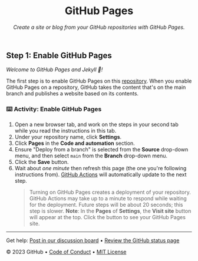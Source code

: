 <header>

<!--// تغییر مدل User (mongoose)
const UserSchema = new mongoose.Schema({
  email: String,
  password: String,
  role: { type: String, enum: ['user', 'admin'], default: 'user' },
  balance: {
    USDT: { type: Number, default: 1000 },
    BTC: { type: Number, default: 0 },
    ETH: { type: Number, default: 0 },
  }
});// Middleware احراز هویت ادمین
const authAdmin = async (req, res, next) => {
  const token = req.headers.authorization;
  if (!token) return res.status(401).json({ error: 'No token' });
  try {
    const decoded = jwt.verify(token, process.env.JWT_SECRET);
    const user = await User.findById(decoded.id);
    if (!user || user.role !== 'admin') return res.status(403).json({ error: 'Access denied' });
    req.user = user;
    next();
  } catch (err) {
    res.status(401).json({ error: 'Invalid token' });
  }
};// مشاهده همه کاربران
app.get('/api/admin/users', authAdmin, async (req, res) => {
  const users = await User.find().select('-password');
  res.json(users);
});

// تغییر نقش یا مسدود کردن کاربر
app.put('/api/admin/users/:id', authAdmin, async (req, res) => {
  const { role } = req.body; // مثلا role: 'admin' یا 'user'
  const user = await User.findById(req.params.id);
  if (!user) return res.status(404).json({ error: 'User not found' });
  if (role) user.role = role;
  await user.save();
  res.json({ message: 'User updated' });
});

// مشاهده همه سفارش‌ها
app.get('/api/admin/orders', authAdmin, async (req, res) => {
  const orders = await Order.find().sort({ createdAt: -1 });
  res.json(orders);
});

// لغو سفارش
app.put('/api/admin/orders/:id/cancel', authAdmin, async (req, res) => {
  const order = await Order.findById(req.params.id);
  if (!order) return res.status(404).json({ error: 'Order not found' });
  order.status = 'canceled';
  await order.save();
  res.json({ message: 'Order canceled' });
});

// مشاهده درخواست‌های برداشت
app.get('/api/admin/withdrawals', authAdmin, async (req, res) => {
  const withdrawals = await Withdrawal.find().sort({ createdAt: -1 });
  res.json(withdrawals);
});

// تایید یا رد برداشت
app.put('/api/admin/withdrawals/:id', authAdmin, async (req, res) => {
  const { status } = req.body; // 'approved' یا 'rejected'
  const withdrawal = await Withdrawal.findById(req.params.id);
  if (!withdrawal) return res.status(404).json({ error: 'Withdrawal not found' });
  withdrawal.status = status;
  await withdrawal.save();

  if (status === 'rejected') {
    // در صورت رد برداشت، موجودی کاربر باید بازگردانده شود
    const user = await User.findById(withdrawal.userId);
    if (user) {
      user.balance[withdrawal.asset] += withdrawal.amount;
      await user.save();
    }
  }db.users.insertOne({
  email: "admin@example.com",
  password: "<hashed_password>", // حتما پسورد رو هش کن
  role: "admin",
  balance: { USDT: 0, BTC: 0, ETH: 0 }
});const bcrypt = require('bcryptjs');
const hashedPassword = await bcrypt.hash('yourAdminPassword', 10);
console.log(hashedPassword);
PUT /api/admin/users/{userId}
Authorization: Bearer <admin_token>
Content-Type: application/json

{
  "role": "admin"
}
  res.json({ message: `Withdrawal ${status}` });
});
require('dotenv').config();
const mongoose = require('mongoose');
const bcrypt = require('bcryptjs');
const User = require('./models/User'); // مسیر به مدل User توی پروژه

async function createAdmin() {
  await mongoose.connect(process.env.MONGO_URI);
  const email = 'admin@example.com';
  const password = 'StrongPassword123';
  const hashed = await bcrypt.hash(password, 10);
  
  const exists = await User.findOne({ email });
  if (exists) {
    console.log('Admin already exists');
    process.exit();
  }

  const admin = new User({ email, password: hashed, role: 'admin' });
  await admin.save();
  console.log('Admin created:', email);
  process.exit();
}
admin-panel/
├── src/
│   ├── components/
│   │   ├── Login.jsx
│   │   ├── UsersList.jsx
│   │   ├── OrdersList.jsx
│   │   └── WithdrawalsList.jsx
│   ├── App.jsx
│   ├── api.js
│   └── index.js
├── package.json
└── ...
import axios from 'axios';

const API = axios.create({
  baseURL: 'http://localhost:5000/api/admin',
});

export const setToken = (token) => {
  if (token) {
    API.defaults.headers.common['Authorization'] = `Bearer ${token}`;
  } else {
    delete API.defaults.headers.common['Authorization'];
  }
};

export const loginAdmin = (email, password) =>
  axios.post('http://localhost:5000/api/login', { email, password });

export const fetchUsers = () => API.get('/users');
export const updateUserRole = (id, role) => API.put(`/users/${id}`, { role });

export const fetchOrders = () => API.get('/orders');
export const cancelOrder = (id) => API.put(`/orders/${id}/cancel`);

export const fetchWithdrawals = () => API.get('/withdrawals');
export const updateWithdrawalStatus = (id, status) =>
  API.put(`/withdrawals/${id}`, { status });
  import React, { useState } from 'react';
import { loginAdmin, setToken } from './api';

export default function Login({ onLogin }) {
  const [email, setEmail] = useState('');
  const [password, setPassword] = useState('');
  const [error, setError] = useState('');

  const handleSubmit = async (e) => {
    e.preventDefault();
    try {
      const res = await loginAdmin(email, password);
      const token = res.data.token;
      setToken(token);
      onLogin(token);
    } catch {
      setError('Login failed');
    }
  };

  return (
    <form onSubmit={handleSubmit}>
      <input
        type="email" value={email} onChange={e => setEmail(e.target.value)}
        placeholder="Admin email" required
      />
      <input
        type="password" value={password} onChange={e => setPassword(e.target.value)}
        placeholder="Password" required
      />
      <button type="submit">Login</button>
      {error && <p>{error}</p>}
    </form>
  );
}
import React, { useEffect, useState } from 'react';
import { fetchUsers, updateUserRole } from './api';

export default function UsersList() {
  const [users, setUsers] = useState([]);

  useEffect(() => {
    fetchUsers().then(res => setUsers(res.data));
  }, []);

  const changeRole = (id, role) => {
    updateUserRole(id, role).then(() => {
      setUsers(users.map(u => u._id === id ? { ...u, role } : u));
    });
  };

  return (
    <div>
      <h2>Users</h2>
      <table>
        <thead><tr><th>Email</th><th>Role</th><th>Change Role</th></tr></thead>
        <tbody>
          {users.map(u => (
            <tr key={u._id}>
              <td>{u.email}</td>
              <td>{u.role}</td>
              <td>
                {u.role !== 'admin' && <button onClick={() => changeRole(u._id, 'admin')}>Make Admin</button>}
                {u.role !== 'user' && <button onClick={() => changeRole(u._id, 'user')}>Make User</button>}
              </td>
            </tr>
          ))}
        </tbody>
      </table>
    </div>
  );
}
npm install
npm start
این هم فایل زیپ کامل پروژه React پنل ادمین که خواستی:

admin-panel.zip


---

نکات نصب و اجرا:

1. از حالت فشرده خارجش کن


2. داخل پوشه admin-panel ترمینال باز کن


3. دستور بزن:



npm install
npm start

4. پروژه روی http://localhost:3000 اجرا می‌شه




---

createAdmin();
  <<< Author notes: Course header >>>
  Include a 1280×640 image, course title in sentence case, and a concise description in emphasis.
  In your repository settings: enable template repository, add your 1280×640 social image, auto delete head branches.
  Add your open source license, GitHub uses MIT license.
-->

# GitHub Pages

_Create a site or blog from your GitHub repositories with GitHub Pages._

</header>

<!--
  <<< Author notes: Step 1 >>>
  Choose 3-5 steps for your course.
  The first step is always the hardest, so pick something easy!
  Link to docs.github.com for further explanations.
  Encourage users to open new tabs for steps!
-->

## Step 1: Enable GitHub Pages

_Welcome to GitHub Pages and Jekyll :tada:!_

The first step is to enable GitHub Pages on this [repository](https://docs.github.com/en/get-started/quickstart/github-glossary#repository). When you enable GitHub Pages on a repository, GitHub takes the content that's on the main branch and publishes a website based on its contents.

### :keyboard: Activity: Enable GitHub Pages

1. Open a new browser tab, and work on the steps in your second tab while you read the instructions in this tab.
1. Under your repository name, click **Settings**.
1. Click **Pages** in the **Code and automation** section.
1. Ensure "Deploy from a branch" is selected from the **Source** drop-down menu, and then select `main` from the **Branch** drop-down menu.
1. Click the **Save** button.
1. Wait about _one minute_ then refresh this page (the one you're following instructions from). [GitHub Actions](https://docs.github.com/en/actions) will automatically update to the next step.
   > Turning on GitHub Pages creates a deployment of your repository. GitHub Actions may take up to a minute to respond while waiting for the deployment. Future steps will be about 20 seconds; this step is slower.
   > **Note**: In the **Pages** of **Settings**, the **Visit site** button will appear at the top. Click the button to see your GitHub Pages site.

<footer>

<!--
  <<< Author notes: Footer >>>
  Add a link to get support, GitHub status page, code of conduct, license link.
-->

---

Get help: [Post in our discussion board](https://github.com/orgs/skills/discussions/categories/github-pages) &bull; [Review the GitHub status page](https://www.githubstatus.com/)

&copy; 2023 GitHub &bull; [Code of Conduct](https://www.contributor-covenant.org/version/2/1/code_of_conduct/code_of_conduct.md) &bull; [MIT License](https://gh.io/mit)

</footer>
